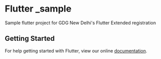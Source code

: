 # Flutter _sample

Sample flutter project for GDG New Delhi's Flutter Extended registration

## Getting Started

For help getting started with Flutter, view our online
[documentation](https://flutter.io/).
